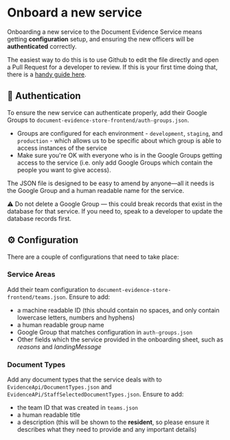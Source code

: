 # Onboard a new service

Onboarding a new service to the Document Evidence Service means getting **configuration** setup, and ensuring the new officers will be **authenticated** correctly.

The easiest way to do this is to use Github to edit the file directly and open a Pull Request for a developer to review. If this is your first time doing that, there is a [handy guide here](https://docs.github.com/en/github/managing-files-in-a-repository/editing-files-in-your-repository).

## 🔐 Authentication

To ensure the new service can authenticate properly, add their Google Groups to `document-evidence-store-frontend/auth-groups.json`.
- Groups are configured for each environment - `development`, `staging`, and `production` - which allows us to be specific about which group is able to access instances of the service
- Make sure you're OK with everyone who is in the Google Groups getting access to the service (i.e. only add Google Groups which contain the people you want to give access).

The JSON file is designed to be easy to amend by anyone—all it needs is the Google Group and a human readable name for the service.

⚠️ Do not delete a Google Group — this could break records that exist in the database for that service. If you need to, speak to a developer to update the database records first.

## ⚙️ Configuration

There are a couple of configurations that need to take place:

### Service Areas

Add their team configuration to `document-evidence-store-frontend/teams.json`. Ensure to add:
- a machine readable ID (this should contain no spaces, and only contain lowercase letters, numbers and hyphens)
- a human readable group name
- Google Group that matches configuration in `auth-groups.json`
- Other fields which the service provided in the onboarding sheet, such as _reasons_ and _landingMessage_

### Document Types

Add any document types that the service deals with to `EvidenceApi/DocumentTypes.json` and `EvidenceAPi/StaffSelectedDocumentTypes.json`. Ensure to add:
- the team ID that was created in `teams.json`
- a human readable title
- a description (this will be shown to the **resident**, so please ensure it describes what they need to provide and any important details)
